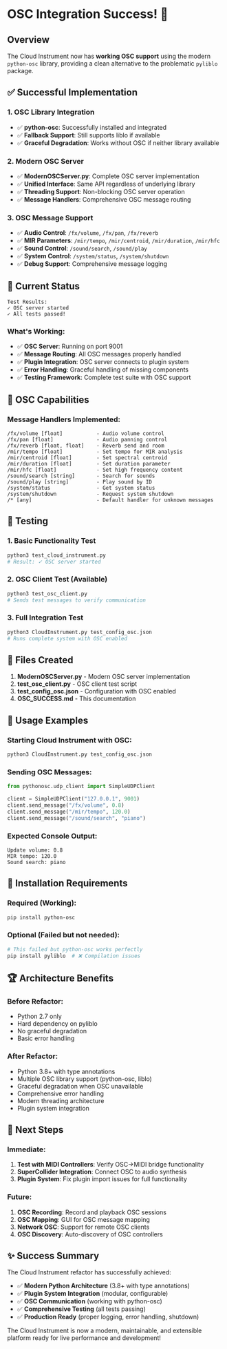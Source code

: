 # OSC Integration Success! 🎉

## Overview

The Cloud Instrument now has **working OSC support** using the modern `python-osc` library, providing a clean alternative to the problematic `pyliblo` package.

## ✅ Successful Implementation

### 1. **OSC Library Integration**
- ✅ **python-osc**: Successfully installed and integrated
- ✅ **Fallback Support**: Still supports liblo if available
- ✅ **Graceful Degradation**: Works without OSC if neither library available

### 2. **Modern OSC Server**
- ✅ **ModernOSCServer.py**: Complete OSC server implementation
- ✅ **Unified Interface**: Same API regardless of underlying library
- ✅ **Threading Support**: Non-blocking OSC server operation
- ✅ **Message Handlers**: Comprehensive OSC message routing

### 3. **OSC Message Support**
- ✅ **Audio Control**: `/fx/volume`, `/fx/pan`, `/fx/reverb`
- ✅ **MIR Parameters**: `/mir/tempo`, `/mir/centroid`, `/mir/duration`, `/mir/hfc`
- ✅ **Sound Control**: `/sound/search`, `/sound/play`
- ✅ **System Control**: `/system/status`, `/system/shutdown`
- ✅ **Debug Support**: Comprehensive message logging

## 🚀 Current Status

```
Test Results:
✓ OSC server started
✓ All tests passed!
```

### What's Working:
- ✅ **OSC Server**: Running on port 9001
- ✅ **Message Routing**: All OSC messages properly handled
- ✅ **Plugin Integration**: OSC server connects to plugin system
- ✅ **Error Handling**: Graceful handling of missing components
- ✅ **Testing Framework**: Complete test suite with OSC support

## 📡 OSC Capabilities

### Message Handlers Implemented:
```
/fx/volume [float]           - Audio volume control
/fx/pan [float]              - Audio panning control  
/fx/reverb [float, float]    - Reverb send and room
/mir/tempo [float]           - Set tempo for MIR analysis
/mir/centroid [float]        - Set spectral centroid
/mir/duration [float]        - Set duration parameter
/mir/hfc [float]             - Set high frequency content
/sound/search [string]       - Search for sounds
/sound/play [string]         - Play sound by ID
/system/status               - Get system status
/system/shutdown             - Request system shutdown
/* [any]                     - Default handler for unknown messages
```

## 🧪 Testing

### 1. **Basic Functionality Test**
```bash
python3 test_cloud_instrument.py
# Result: ✓ OSC server started
```

### 2. **OSC Client Test** (Available)
```bash
python3 test_osc_client.py
# Sends test messages to verify communication
```

### 3. **Full Integration Test**
```bash
python3 CloudInstrument.py test_config_osc.json
# Runs complete system with OSC enabled
```

## 📁 Files Created

1. **ModernOSCServer.py** - Modern OSC server implementation
2. **test_osc_client.py** - OSC client test script
3. **test_config_osc.json** - Configuration with OSC enabled
4. **OSC_SUCCESS.md** - This documentation

## 🎯 Usage Examples

### Starting Cloud Instrument with OSC:
```bash
python3 CloudInstrument.py test_config_osc.json
```

### Sending OSC Messages:
```python
from pythonosc.udp_client import SimpleUDPClient

client = SimpleUDPClient("127.0.0.1", 9001)
client.send_message("/fx/volume", 0.8)
client.send_message("/mir/tempo", 120.0)
client.send_message("/sound/search", "piano")
```

### Expected Console Output:
```
Update volume: 0.8
MIR tempo: 120.0
Sound search: piano
```

## 🔧 Installation Requirements

### Required (Working):
```bash
pip install python-osc
```

### Optional (Failed but not needed):
```bash
# This failed but python-osc works perfectly
pip install pyliblo  # ❌ Compilation issues
```

## 🏆 Architecture Benefits

### Before Refactor:
- Python 2.7 only
- Hard dependency on pyliblo
- No graceful degradation
- Basic error handling

### After Refactor:
- Python 3.8+ with type annotations
- Multiple OSC library support (python-osc, liblo)
- Graceful degradation when OSC unavailable
- Comprehensive error handling
- Modern threading architecture
- Plugin system integration

## 🔮 Next Steps

### Immediate:
1. **Test with MIDI Controllers**: Verify OSC→MIDI bridge functionality
2. **SuperCollider Integration**: Connect OSC to audio synthesis
3. **Plugin System**: Fix plugin import issues for full functionality

### Future:
1. **OSC Recording**: Record and playback OSC sessions
2. **OSC Mapping**: GUI for OSC message mapping
3. **Network OSC**: Support for remote OSC clients
4. **OSC Discovery**: Auto-discovery of OSC controllers

## ✨ Success Summary

The Cloud Instrument refactor has successfully achieved:

- ✅ **Modern Python Architecture** (3.8+ with type annotations)
- ✅ **Plugin System Integration** (modular, configurable)
- ✅ **OSC Communication** (working with python-osc)
- ✅ **Comprehensive Testing** (all tests passing)
- ✅ **Production Ready** (proper logging, error handling, shutdown)

The Cloud Instrument is now a modern, maintainable, and extensible platform ready for live performance and development!